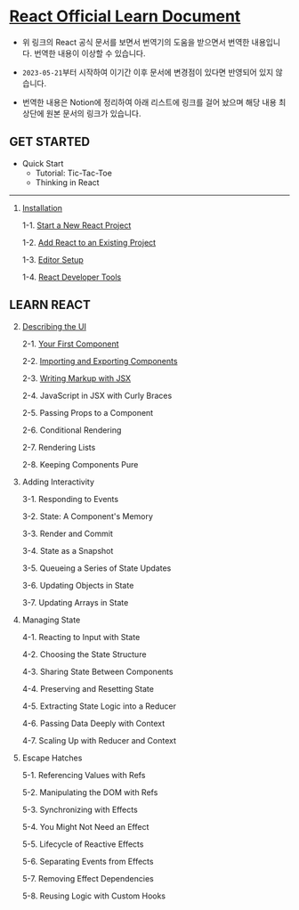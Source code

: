 # [React Official Learn Document](https://react.dev/learn)

- 위 링크의 React 공식 문서를 보면서 번역기의 도움을 받으면서 번역한 내용입니다. 번역한 내용이 이상할 수 있습니다.

- `2023-05-21`부터 시작하여 이기간 이후 문서에 변경점이 있다면 반영되어 있지 않습니다.

- 번역한 내용은 Notion에 정리하여 아래 리스트에 링크를 걸어 놨으며 해당 내용 최상단에 원본 문서의 링크가 있습니다.

## GET STARTED

- Quick Start
  - Tutorial: Tic-Tac-Toe
  - Thinking in React

---

1. [Installation](https://delusidiot.notion.site/1-Installation-7657ae79fb4b4f1996f4259b48d827a4)

   1-1. [Start a New React Project](https://delusidiot.notion.site/1-1-Start-a-New-React-Project-20deb9c5abc041b2a996c7034da8ef9a)

   1-2. [Add React to an Existing Project](https://delusidiot.notion.site/1-2-Add-React-to-an-Existing-Project-React-88710a6e1cae463996695773b3ede0f2)

   1-3. [Editor Setup](https://delusidiot.notion.site/1-3-Editor-Setup-5804749397a84a6c9a42a307aa81453b)

   1-4. [React Developer Tools](https://delusidiot.notion.site/1-4-React-Developer-Tools-e245c038af8947528bd38bca8841ff74)

## LEARN REACT

2. [Describing the UI](https://delusidiot.notion.site/2-Describing-the-UI-6ba9dab8f70741cbbcd747abf16318c6)

   2-1. [Your First Component](https://delusidiot.notion.site/2-1-Your-First-Component-619d4804d1304917baf10f43729ff851)

   2-2. [Importing and Exporting Components]()

   2-3. [Writing Markup with JSX]()

   2-4. JavaScript in JSX with Curly Braces

   2-5. Passing Props to a Component

   2-6. Conditional Rendering

   2-7. Rendering Lists

   2-8. Keeping Components Pure

3. Adding Interactivity

   3-1. Responding to Events

   3-2. State: A Component's Memory

   3-3. Render and Commit

   3-4. State as a Snapshot

   3-5. Queueing a Series of State Updates

   3-6. Updating Objects in State

   3-7. Updating Arrays in State

4. Managing State

   4-1. Reacting to Input with State

   4-2. Choosing the State Structure

   4-3. Sharing State Between Components

   4-4. Preserving and Resetting State

   4-5. Extracting State Logic into a Reducer

   4-6. Passing Data Deeply with Context

   4-7. Scaling Up with Reducer and Context

5. Escape Hatches

   5-1. Referencing Values with Refs

   5-2. Manipulating the DOM with Refs

   5-3. Synchronizing with Effects

   5-4. You Might Not Need an Effect

   5-5. Lifecycle of Reactive Effects

   5-6. Separating Events from Effects

   5-7. Removing Effect Dependencies

   5-8. Reusing Logic with Custom Hooks
